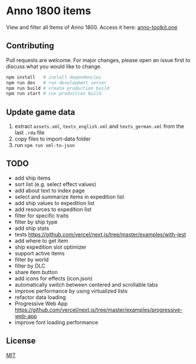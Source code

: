# Anno 1800 items

View and filter all Items of Anno 1800. Access it here: [anno-toolkit.one](https://anno-toolkit.one/)

## Contributing

Pull requests are welcome. For major changes, please open an issue first to discuss what you would like to change.

```bash
npm install   # install dependencies
npm run dev   # run development server
npm run build # create production build
npm run start # run production build
```

## Update game data

1. extract `assets.xml`, `texts_english.xml` and `texts_german.xml` from the last `.rda` file
2. copy files to import-data folder
3. run `npm run xml-to-json`

## TODO

- add ship items
- sort list (e.g. select effect values)
- add about text to index page
- select and summarize items in expedition list
- add ship values to expedition list
- add resources to expedition list
- filter for specific traits
- filter by ship type
- add ship stats
- tests https://github.com/vercel/next.js/tree/master/examples/with-jest
- add where to get item
- ship expedition slot optimizer
- support active items
- filter by world
- filter by DLC
- share item button
- add icons for effects (icon.json)
- automatically switch between centered and scrollable tabs
- improve performance by using virtualized lists
- refactor data loading
- Progressive Web App https://github.com/vercel/next.js/tree/master/examples/progressive-web-app
- improve font loading performance

## License

[MIT](https://choosealicense.com/licenses/mit/)

